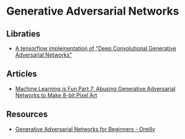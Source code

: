 # Generative Adversarial Networks #

## Libraties ##
 - [A tensorflow implementation of "Deep Convolutional Generative Adversarial Networks"](https://github.com/carpedm20/DCGAN-tensorflow)

## Articles ## 
 - [Machine Learning is Fun Part 7: Abusing Generative Adversarial Networks to Make 8-bit Pixel Art](https://medium.com/@ageitgey/abusing-generative-adversarial-networks-to-make-8-bit-pixel-art-e45d9b96cee7)

## Resources  ##
  - [Generative Adversarial Networks for Beginners - Oreilly](https://www.oreilly.com/learning/generative-adversarial-networks-for-beginners?imm_mid=0f28f9&cmp=em-data-na-na-newsltr_ai_20170612)
